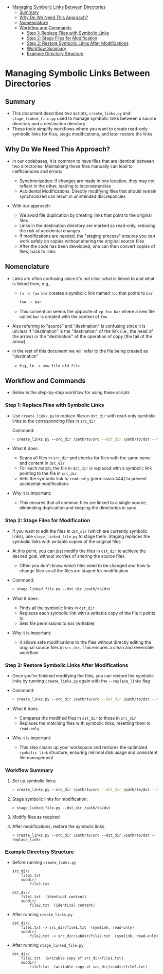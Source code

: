 <!-- toc -->

- [Managing Symbolic Links Between Directories](#managing-symbolic-links-between-directories)
  * [Summary](#summary)
  * [Why Do We Need This Approach?](#why-do-we-need-this-approach)
  * [Nomenclature](#nomenclature)
  * [Workflow and Commands](#workflow-and-commands)
    + [Step 1: Replace Files with Symbolic Links](#step-1-replace-files-with-symbolic-links)
    + [Step 2: Stage Files for Modification](#step-2-stage-files-for-modification)
    + [Step 3: Restore Symbolic Links After Modifications](#step-3-restore-symbolic-links-after-modifications)
    + [Workflow Summary](#workflow-summary)
    + [Example Directory Structure](#example-directory-structure)

<!-- tocstop -->

# Managing Symbolic Links Between Directories

## Summary

- This document describes two scripts, `create_links.py` and
  `stage_linked_file.py` used to manage symbolic links between a source
  directory and a destination directory
- These tools simplify workflows where you want to create read-only symbolic
  links for files, stage modifications, and later restore the links

## Why Do We Need This Approach?

- In our codebases, it is common to have files that are identical between two
  directories. Maintaining these files manually can lead to inefficiencies and
  errors:
  - Synchronization: If changes are made in one location, they may not reflect
    in the other, leading to inconsistencies
  - Accidental Modifications: Directly modifying files that should remain
    synchronized can result in unintended discrepancies

- With our approach:
  - We avoid file duplication by creating links that point to the original files
  - Links in the destination directory are marked as read-only, reducing the
    risk of accidental changes
  - If modifications are needed, the "staging process" ensures you can work
    safely on copies without altering the original source files
  - After the code has been developed, one can then convert copies of files,
    back to links

## Nomenclature

- Links are often confusing since it's not clear what is linked to and what is
  linked from, e.g.,
  - `ln -s foo bar` creates a symbolic link named `foo` that points to `bar`
    ```bash
    foo -> bar
    ```
  - This convention seems the opposite of `cp foo bar` where a new file called
    `bar` is created with the content of `foo`

- Also referring to "source" and "destination" is confusing since it is unclear
  if "destination" is the "destination" of the link (i.e., the head of the
  arrow) or the "destination" of the operation of copy (the tail of the arrow)

- In the rest of this document we will refer to the file being created as
  "destination"
  - E.g., `ln -s new_file old_file`

## Workflow and Commands

- Below is the step-by-step workflow for using these scripts

### Step 1: Replace Files with Symbolic Links

- Use `create_links.py` to replace files in `dst_dir` with read-only symbolic
  links to the corresponding files in `src_dir`

  Command:

  ```bash
  > create_links.py --src_dir /path/to/src --dst_dir /path/to/dst --replace_links
  ```

- What it does:
  - Scans all files in `src_dir` and checks for files with the same name and
    content in `dst_dir`
  - For each match, the file in `dst_dir` is replaced with a symbolic link
    pointing to the file in `src_dir`
  - Sets the symbolic link to `read-only` (permission 444) to prevent accidental
    modifications

- Why it is important:
  - This ensures that all common files are linked to a single source,
    eliminating duplication and keeping the directories in sync

### Step 2: Stage Files for Modification

- If you want to edit the files in `dst_dir` (which are currently symbolic
  links), use `stage_linked_file.py` to stage them. Staging replaces the
  symbolic links with writable copies of the original files
- At this point, you can just modify the files in `dst_dir` to achieve the
  desired goal, without worries of altering the source files
  - Often you don't know which files need to be changed and how to change files
    so all the files are staged for modification

- Command:

  ```bash
  > stage_linked_file.py --dst_dir /path/to/dst
  ```

- What it does:
  - Finds all the symbolic links in `dst_dir`
  - Replaces each symbolic link with a writable copy of the file it points to
  - Sets file permissions to `644` (writable)

- Why it is important:
  - It allows safe modifications to the files without directly editing the
    original source files in `src_dir`. This ensures a clean and reversible
    workflow

### Step 3: Restore Symbolic Links After Modifications

- Once you've finished modifying the files, you can restore the symbolic links
  by running `create_links.py` again with the `--replace_links` flag

- Command:

  ```bash
  > create_links.py --src_dir /path/to/src --dst_dir /path/to/dst --replace_links
  ```

- What it does:
  - Compares the modified files in `dst_dir` to those in `src_dir`
  - Replaces the matching files with symbolic links, resetting them to
    `read-only`

- Why it is important:
  - This step cleans up your workspace and restores the optimized
    `symbolic link` structure, ensuring minimal disk usage and consistent file
    management

### Workflow Summary

1. Set up symbolic links:
   ```bash
   > create_links.py --src_dir /path/to/src --dst_dir /path/to/dst --replace_links
   ```

2. Stage symbolic links for modification:
   ```
   > stage_linked_file.py --dst_dir /path/to/dst
   ```

3. Modify files as required

4. After modifications, restore the symbolic links:
   ```
   > create_links.py --src_dir /path/to/src --dst_dir /path/to/dst --replace_links
   ```

### Example Directory Structure

- Before running `create_links.py`
  ```
  src_dir/
      file1.txt
      subdir/
          file2.txt

  dst_dir/
      file1.txt  (identical content)
      subdir/
          file2.txt  (identical content)
  ```

- After running `create_links.py`
  ```
  dst_dir/
      file1.txt -> src_dir/file1.txt  (symlink, read-only)
      subdir/
          file2.txt -> src_dir/subdir/file2.txt  (symlink, read-only)
  ```

- After running `stage_linked_file.py`
  ```
  dst_dir/
      file1.txt  (writable copy of src_dir/file1.txt)
      subdir/
          file2.txt  (writable copy of src_dir/subdir/file2.txt)
  ```
